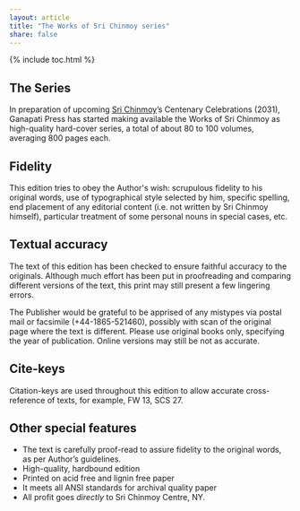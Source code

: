 ```yaml
---
layout: article
title: "The Works of Sri Chinmoy series"
share: false
---
```



{% include toc.html %}

## The Series

In preparation of upcoming [Sri Chinmoy](http://www.srichinmoy.org)’s Centenary Celebrations (2031), Ganapati Press has started making available the Works of Sri Chinmoy as high-quality hard-cover series, a total of about 80 to 100 volumes, averaging 800 pages each.


## Fidelity

This edition tries to obey the Author's wish: scrupulous fidelity to his original words, use of typographical style selected by him, specific spelling, end placement of any editorial content (i.e. not written by Sri Chinmoy himself), particular treatment of some personal nouns in special cases, etc.


## Textual accuracy

The text of this edition has been checked to ensure faithful accuracy to the originals. Although much effort has been put in proofreading and comparing different versions of the text, this print may still present a few lingering errors.

The Publisher would be grateful to be apprised of any mistypes via postal mail or facsimile (+44-1865-521460), possibly with scan of the original page where the text is different. Please use  original books only, specifying the year of publication. Online versions may still be not as accurate.

## Cite-keys

Citation-keys are used throughout this edition to allow accurate cross-reference of texts, for example, FW 13, SCS 27.

## Other special features

- The text is carefully proof-read to assure fidelity to the original words, as per Author’s guidelines.
- High-quality, hardbound edition
- Printed on acid free and lignin free paper
- It meets all ANSI standards for archival quality paper
- All profit goes _directly_ to Sri Chinmoy Centre, NY.
